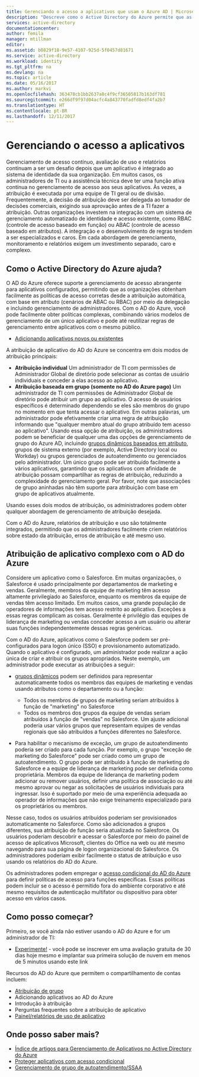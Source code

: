 ```yaml
---
title: Gerenciando o acesso a aplicativos que usam o Azure AD | Microsoft Docs
description: "Descreve como o Active Directory do Azure permite que as organizações especifiquem os aplicativos aos quais cada usuário tem acesso."
services: active-directory
documentationcenter: 
author: femila
manager: mtillman
editor: 
ms.assetid: b0829f18-9e57-4107-925d-5f0457d81671
ms.service: active-directory
ms.workload: identity
ms.tgt_pltfrm: na
ms.devlang: na
ms.topic: article
ms.date: 05/16/2017
ms.author: markvi
ms.openlocfilehash: 363478cb1bb2637a8c4f9cf36505817b163df781
ms.sourcegitcommit: e266df9f97d04acfc4a843770fadfd8edf4fa2b7
ms.translationtype: HT
ms.contentlocale: pt-BR
ms.lasthandoff: 12/11/2017
---
```

# <a name="managing-access-to-apps"></a>Gerenciando o acesso a aplicativos
Gerenciamento de acesso contínuo, avaliação de uso e relatórios continuam a ser um desafio depois que um aplicativo é integrado ao sistema de identidade da sua organização. Em muitos casos, os administradores de TI ou a assistência técnica deve ter uma função ativa contínua no gerenciamento de acesso aos seus aplicativos. Às vezes, a atribuição é executada por uma equipe de TI geral ou de divisão. Frequentemente, a decisão de atribuição deve ser delegada ao tomador de decisões comerciais, exigindo sua aprovação antes de a TI fazer a atribuição.  Outras organizações investem na integração com um sistema de gerenciamento automatizado de identidade e acesso existente, como RBAC (controle de acesso baseado em função) ou ABAC (controle de acesso baseado em atributos). A integração e o desenvolvimento de regras tendem a ser especializados e caros. Em cada abordagem de gerenciamento, monitoramento e relatórios exigem um investimento separado, caro e complexo.

## <a name="how-does-azure-active-directory-help"></a>Como o Active Directory do Azure ajuda?
 O AD do Azure oferece suporte a gerenciamento de acesso abrangente para aplicativos configurados, permitindo que as organizações obtenham facilmente as políticas de acesso corretas desde a atribuição automática, com base em atributo (cenários de ABAC ou RBAC) por meio da delegação e incluindo gerenciamento de administradores. Com o AD do Azure, você pode facilmente obter políticas complexas, combinando vários modelos de gerenciamento de um único aplicativo e pode até reutilizar regras de gerenciamento entre aplicativos com o mesmo público.

* [Adicionando aplicativos novos ou existentes](active-directory-enterprise-apps-manage-sso.md)

 A atribuição de aplicativo do AD do Azure se concentra em dois modos de atribuição principais:

* **Atribuição individual** Um administrador de TI com permissões de Administrador Global de diretório pode selecionar as contas de usuário individuais e conceder a elas acesso ao aplicativo.
* **Atribuição baseada em grupo (somente no AD do Azure pago)** Um administrador de TI com permissões de Administrador Global de diretório pode atribuir um grupo ao aplicativo. O acesso de usuários específicos é determinado dependendo se eles são membros do grupo no momento em que tenta acessar o aplicativo. Em outras palavras, um administrador pode efetivamente criar uma regra de atribuição informando que "qualquer membro atual do grupo atribuído tem acesso ao aplicativo". Usando essa opção de atribuição, os administradores podem se beneficiar de qualquer uma das opções de gerenciamento de grupo do Azure AD, incluindo [grupos dinâmicos baseados em atributo](active-directory-groups-create-azure-portal.md), grupos de sistema externo (por exemplo, Active Directory local ou Workday) ou grupos gerenciados de autoatendimento ou gerenciados pelo administrador. Um único grupo pode ser atribuído facilmente a vários aplicativos, garantindo que os aplicativos com afinidade de atribuição possam compartilhar as regras de atribuição, reduzindo a complexidade do gerenciamento geral. Por favor, note que associações de grupo aninhadas não têm suporte para atribuição com base em grupo de aplicativos atualmente.

Usando esses dois modos de atribuição, os administradores podem obter qualquer abordagem de gerenciamento de atribuição desejada.

Com o AD do Azure, relatórios de atribuição e uso são totalmente integrados, permitindo que os administradores facilmente criem relatórios sobre estado da atribuição, erros de atribuição e até mesmo uso.

## <a name="complex-application-assignment-with-azure-ad"></a>Atribuição de aplicativo complexo com o AD do Azure
Considere um aplicativo como o Salesforce. Em muitas organizações, o Salesforce é usado principalmente por departamentos de marketing e vendas. Geralmente, membros da equipe de marketing têm acesso altamente privilegiado ao Salesforce, enquanto os membros da equipe de vendas têm acesso limitado. Em muitos casos, uma grande população de operadores de informações tem acesso restrito ao aplicativo. Exceções a essas regras complicam as coisas. Geralmente é privilégio das equipes de liderança de marketing ou vendas conceder acesso a um usuário ou alterar suas funções independentemente dessas regras genéricas.

Com o AD do Azure, aplicativos como o Salesforce podem ser pré-configurados para logon único (SSO) e provisionamento automatizado. Quando o aplicativo é configurado, um administrador pode realizar a ação única de criar e atribuir os grupos apropriados. Neste exemplo, um administrador pode executar as atribuições a seguir:

* [grupos dinâmicos](active-directory-groups-create-azure-portal.md) podem ser definidos para representar automaticamente todos os membros das equipes de marketing e vendas usando atributos como o departamento ou a função:
  
  * Todos os membros de grupos de marketing seriam atribuídos à função de "marketing" no Salesforce
  * Todos os membros dos grupos da equipe de vendas seriam atribuídos à função de "vendas" no Salesforce. Um ajuste adicional poderia usar vários grupos que representam equipes de vendas regionais que são atribuídos a funções diferentes no Salesforce.
* Para habilitar o mecanismo de exceção, um grupo de autoatendimento poderia ser criado para cada função. Por exemplo, o grupo "exceção de marketing do Salesforce" pode ser criado como um grupo de autoatendimento. O grupo pode ser atribuído à função de marketing do Salesforce e a equipe de liderança de marketing pode ser definida como proprietária. Membros da equipe de liderança de marketing podem adicionar ou remover usuários, definir uma política de associação ou até mesmo aprovar ou negar as solicitações de usuários individuais para ingressar. Isso é suportado por meio de uma experiência adequada ao operador de informações que não exige treinamento especializado para os proprietários ou membros.

Nesse caso, todos os usuários atribuídos poderiam ser provisionados automaticamente no Salesforce. Como são adicionados a grupos diferentes, sua atribuição de função seria atualizada no Salesforce. Os usuários poderiam descobrir e acessar o Salesforce por meio do painel de acesso de aplicativos Microsoft, clientes do Office na web ou até mesmo navegando para sua página de logon organizacional do Salesforce. Os administradores poderiam exibir facilmente o status de atribuição e uso usando os relatórios do AD do Azure.

Os administradores podem empregar o [acesso condicional do AD do Azure](active-directory-conditional-access-azure-portal.md) para definir políticas de acesso para funções específicas. Essas políticas podem incluir se o acesso é permitido fora do ambiente corporativo e até mesmo requisitos de autenticação multifator ou dispositivo para obter acesso em vários casos.

## <a name="how-can-i-get-started"></a>Como posso começar?
Primeiro, se você ainda não estiver usando o AD do Azure e for um administrador de TI:

* [Experimente!](https://azure.microsoft.com/trial/get-started-active-directory/) - você pode se inscrever em uma avaliação gratuita de 30 dias hoje mesmo e implantar sua primeira solução de nuvem em menos de 5 minutos usando este link

Recursos do AD do Azure que permitem o compartilhamento de contas incluem:

* [Atribuição de grupo](active-directory-accessmanagement-self-service-group-management.md)
* Adicionando aplicativos ao AD do Azure
* Introdução à atribuição
* Perguntas frequentes sobre a atribuição de aplicativo
* [Painel/relatórios de uso de aplicativo](active-directory-passwords-get-insights.md)

## <a name="where-can-i-learn-more"></a>Onde posso saber mais?
* [Índice de artigos para Gerenciamento de Aplicativos no Active Directory do Azure](active-directory-apps-index.md)
* [Proteger aplicativos com acesso condicional](active-directory-conditional-access-azure-portal.md)
* [Gerenciamento de grupo de autoatendimento/SSAA](active-directory-accessmanagement-self-service-group-management.md)

